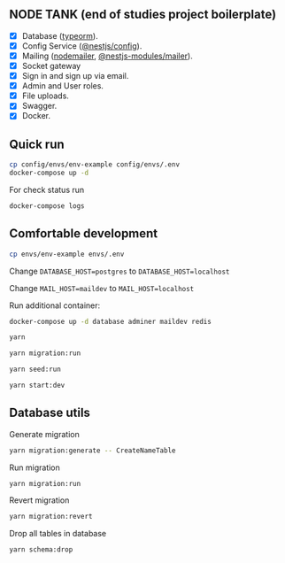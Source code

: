 ## NODE TANK (end of studies project boilerplate)

- [x] Database ([typeorm](https://www.yarnjs.com/package/typeorm)).
- [x] Config Service ([@nestjs/config](https://www.yarnjs.com/package/@nestjs/config)).
- [x] Mailing ([nodemailer](https://www.yarnjs.com/package/nodemailer), [@nestjs-modules/mailer](https://www.yarnjs.com/package/@nestjs-modules/mailer)).
- [x] Socket gateway
- [x] Sign in and sign up via email.
- [x] Admin and User roles.
- [x] File uploads.
- [x] Swagger.
- [x] Docker.

## Quick run

```bash
cp config/envs/env-example config/envs/.env
docker-compose up -d
```

For check status run

```bash
docker-compose logs
```

## Comfortable development

```bash
cp envs/env-example envs/.env
```

Change `DATABASE_HOST=postgres` to `DATABASE_HOST=localhost`

Change `MAIL_HOST=maildev` to `MAIL_HOST=localhost`

Run additional container:

```bash
docker-compose up -d database adminer maildev redis
```

```bash
yarn

yarn migration:run

yarn seed:run

yarn start:dev
```

## Database utils

Generate migration

```bash
yarn migration:generate -- CreateNameTable
```

Run migration

```bash
yarn migration:run
```

Revert migration

```bash
yarn migration:revert
```

Drop all tables in database

```bash
yarn schema:drop
```

